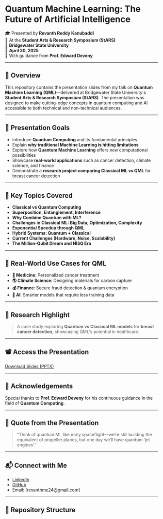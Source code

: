 # Quantum Machine Learning: The Future of Artificial Intelligence

🎓 Presented by **Revanth Reddy Kanubaddi**  
📍 At the **Student Arts & Research Symposium (StARS)**  
🏫 **Bridgewater State University**  
📅 **April 30, 2025**  
🧠 With guidance from **Prof. Edward Deveny**

---

## 📌 Overview

This repository contains the presentation slides from my talk on **Quantum Machine Learning (QML)**—delivered at Bridgewater State University's **Student Arts & Research Symposium (StARS)**. The presentation was designed to make cutting-edge concepts in quantum computing and AI accessible to both technical and non-technical audiences.

---

## 🎯 Presentation Goals

- Introduce **Quantum Computing** and its fundamental principles
- Explain **why traditional Machine Learning is hitting limitations**
- Explore how **Quantum Machine Learning** offers new computational possibilities
- Showcase **real-world applications** such as cancer detection, climate science, and finance
- Demonstrate a **research project comparing Classical ML vs QML** for breast cancer detection

---

## 🧪 Key Topics Covered

- **Classical vs Quantum Computing**  
- **Superposition, Entanglement, Interference**  
- **Why Combine Quantum with ML?**  
- **Challenges in Classical ML: Big Data, Optimization, Complexity**  
- **Exponential Speedup through QML**  
- **Hybrid Systems: Quantum + Classical**  
- **Current Challenges (Hardware, Noise, Scalability)**  
- **The Million-Qubit Dream and NISQ Era**  

---

## 🧬 Real-World Use Cases for QML

- **🧪 Medicine**: Personalized cancer treatment
- **🌎 Climate Science**: Designing materials for carbon capture
- **💰 Finance**: Secure fraud detection & quantum encryption
- **🤖 AI**: Smarter models that require less training data

---

## 🧠 Research Highlight

> A case study exploring **Quantum vs Classical ML models** for **breast cancer detection**, showcasing QML's potential in healthcare.

---

## 📽️ Access the Presentation

[Download Slides (PPTX)](./Revanth_Reddy_Kanubaddi.pptx)

---

## 🙏 Acknowledgements

Special thanks to **Prof. Edward Deveny** for his continuous guidance in the field of **Quantum Computing**.

---

## 📌 Quote from the Presentation

> “Think of quantum ML like early spaceflight—we’re still building the equivalent of propeller planes, but one day we’ll have quantum ‘jet engines’.”

---

## 📬 Connect with Me

- [LinkedIn](https://www.linkedin.com/in/revanth-kanubaddi-1384291ba/)
- [GitHub](https://github.com/revanthreddy24)
- Email: [revanthme24@gmail.com]

---

## 📁 Repository Structure

